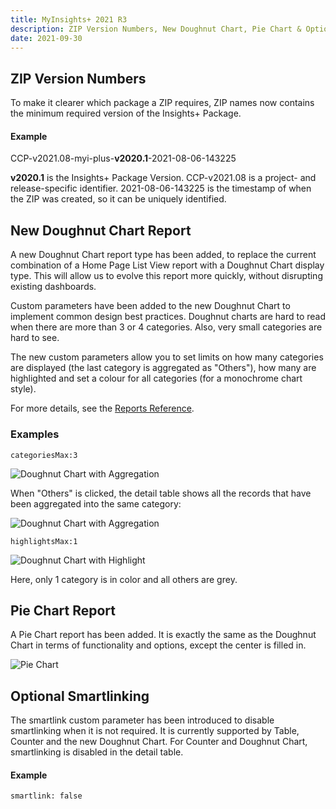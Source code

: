 ```yaml
---
title: MyInsights+ 2021 R3
description: ZIP Version Numbers, New Doughnut Chart, Pie Chart & Optional Smartlinking
date: 2021-09-30
---
```


## ZIP Version Numbers

To make it clearer which package a ZIP requires, ZIP names now contains the minimum required version of the Insights+ Package.

#### Example

<span class="text-blue-500">CCP-v2021.08</span>-myi-plus-__v2020.1__-<span class="text-green-600">2021-08-06-143225</span>

__v2020.1__ is the Insights+ Package Version. <span class="text-blue-500">CCP-v2021.08</span> is a project- and release-specific identifier. <span class="text-green-600">2021-08-06-143225</span> is the timestamp of when the ZIP was created, so it can be uniquely identified. 

## New Doughnut Chart Report

<feature-badges zip dataload></feature-badges>

A new Doughnut Chart report type has been added, to replace the current combination of a Home Page List View report with a Doughnut Chart display type. This will allow us to evolve this report more quickly, without disrupting existing dashboards.

Custom parameters have been added to the new Doughnut Chart to implement common design best practices. Doughnut charts are hard to read when there are more than 3 or 4 categories. Also, very small categories are hard to see.

The new custom parameters allow you to set limits on how many categories are displayed (the last category is aggregated as "Others"), how many are highlighted and set a colour for all categories (for a monochrome chart style).

For more details, see the [Reports Reference](/references/reports/#doughnut-chart).

### Examples

`categoriesMax:3`

![Doughnut Chart with Aggregation](/static/img/release-2021R3-doughnut-aggregation.png "Doughnut Chart Aggregation")

When "Others" is clicked, the detail table shows all the records that have been aggregated into the same category:

![Doughnut Chart with Aggregation](/static/img/release-2021R3-doughnut-aggregation-detail.png "Doughnut Chart Aggregation")

`highlightsMax:1`

![Doughnut Chart with Highlight](/static/img/release-2021R3-doughnut-highlight.png "Doughnut Chart Highlight")

Here, only 1 category is in color and all others are grey.

## Pie Chart Report

<feature-badges zip dataload></feature-badges>

A Pie Chart report has been added. It is exactly the same as the Doughnut Chart in terms of functionality and options, except the center is filled in.

![Pie Chart](/static/img/release-2021R3-doughnut-pie.png "Pie Chart")

## Optional Smartlinking

<feature-badges zip></feature-badges>

The smartlink custom parameter has been introduced to disable smartlinking when it is not required. It is currently supported by Table, Counter and the new Doughnut Chart. For Counter and Doughnut Chart, smartlinking is disabled in the detail table.

#### Example

`smartlink: false`
